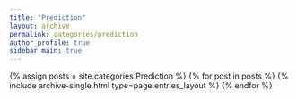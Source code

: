 ```yaml
---
title: "Prediction"
layout: archive
permalink: categories/prediction
author_profile: true
sidebar_main: true
---
```



{% assign posts = site.categories.Prediction %}
{% for post in posts %} {% include archive-single.html type=page.entries_layout %} {% endfor %}
